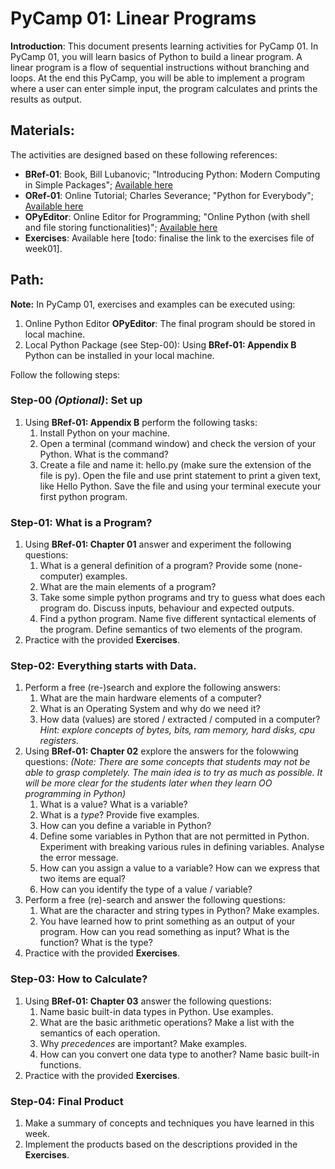 # PyCamp 01: Linear Programs

**Introduction**: This document presents learning activities for PyCamp 01. In PyCamp 01, you will learn basics of Python to build a linear program. A linear program is a flow of sequential instructions without branching and loops. At the end this PyCamp, you will be able to implement a program where a user can enter simple input, the program calculates and prints the results as output.

## Materials:

The activities are designed based on these following references:

- **BRef-01**: Book, Bill Lubanovic; "Introducing Python: Modern Computing in Simple Packages"; [Available here](https://www.oreilly.com/library/view/introducing-python-2nd/9781492051374/) 
- **ORef-01**: Online Tutorial; Charles Severance; "Python for Everybody"; [Available here](https://books.trinket.io/pfe/index.html)
- **OPyEditor**: Online Editor for Programming; "Online Python (with shell and file storing functionalities)"; [Available here](https://www.online-python.com/)
- **Exercises**: Available here [todo: finalise the link to the exercises file of week01].


## Path:

**Note:** In PyCamp 01, exercises and examples can be executed using:

1. Online Python Editor **OPyEditor**: The final program should be stored in local machine.
2. Local Python Package (see Step-00): Using **BRef-01: Appendix B** Python can be installed in your local machine.

Follow the following steps:

### Step-00 *(Optional)*: Set up
1. Using **BRef-01: Appendix B** perform the following tasks:
   1. Install Python on your machine.
   2. Open a terminal (command window) and check the version of your Python. What is the command?
   3. Create a file and name it: hello.py (make sure the extension of the file is py). Open the file and use print statement to print a given text, like Hello Python. Save the file and using your terminal execute your first python program.


### Step-01: What is a Program?

1. Using **BRef-01: Chapter 01** answer and experiment the following questions:
   1. What is a general definition of a program? Provide some (none-computer) examples.
   2. What are the main elements of a program?
   3. Take some simple python programs and try to guess what does each program do. Discuss inputs, behaviour and expected outputs.
   4. Find a python program. Name five different syntactical elements of the program. Define semantics of two elements of the program.
2. Practice with the provided **Exercises**. 


### Step-02: Everything starts with Data.

1. Perform a free (re-)search and explore the following answers:
   1. What are the main hardware elements of a computer?
   2. What is an Operating System and why do we need it?
   3. How data (values) are stored / extracted / computed in a computer? *Hint: explore concepts of bytes, bits, ram memory, hard disks, cpu registers.*
2. Using **BRef-01: Chapter 02** explore the answers for the folowwing questions: *(Note: There are some concepts that students may not be able to grasp completely. The main idea is to try as much as possible. It will be more clear for the students later when they learn OO programming in Python)*
   1. What is a value? What is a variable?
   2. What is a *type*? Provide five examples.
   3. How can you define a variable in Python? 
   4. Define some variables in Python that are not permitted in Python. Experiment with breaking various rules in defining variables. Analyse the error message.
   5. How can you assign a value to a variable? How can we express that two items are equal?
   6. How can you identify the type of a value / variable?
3. Perform a free (re)-search and answer the following questions:
   1. What are the character and string types in Python? Make examples.
   2. You have learned how to print something as an output of your program. How can you read something as input? What is the function? What is the type?
4. Practice with the provided **Exercises**.

### Step-03: How to Calculate?


1. Using **BRef-01: Chapter 03** answer the following questions:
   1. Name basic built-in data types in Python. Use examples.
   2. What are the basic arithmetic operations? Make a list with the semantics of each operation.
   3. Why *precedences* are important? Make examples.
   4. How can you convert one data type to another? Name basic built-in functions.
2. Practice with the provided **Exercises**.

### Step-04: Final Product

1. Make a summary of concepts and techniques you have learned in this week.
2. Implement the products based on the descriptions provided in the **Exercises**.





